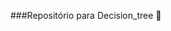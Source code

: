 ###Repositório para Decision_tree 👋

<!--
**Repositório _special_ ✨ `README.md` (this file) appears on your GitHub profile.
-->
